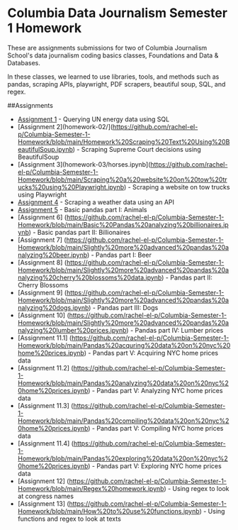 # Columbia Data Journalism Semester 1 Homework 
These are assignments submissions for two of Columbia Journalism School's data journalism coding basics classes, Foundations and Data & Databases.

In these classes, we learned to use libraries, tools, and methods such as pandas, scraping APIs, playwright, PDF scrapers, beautiful soup, SQL, and regex. 

##Assignments

* [Assignment 1](https://github.com/rachel-el-p/Columbia-Semester-1-Homework/blob/main/Homework%20Trying%20SQL.ipynb) - Querying UN energy data using SQL
* [Assignment 2](homework-02/](https://github.com/rachel-el-p/Columbia-Semester-1-Homework/blob/main/Homework%20Scraping%20Text%20Using%20BeautifulSoup.ipynb) - Scraping Supreme Court decisions using BeautifulSoup
* [Assignment 3](homework-03/horses.ipynb](https://github.com/rachel-el-p/Columbia-Semester-1-Homework/blob/main/Scraping%20a%20website%20on%20tow%20trucks%20using%20Playwright.ipynb) - Scraping a website on tow trucks using Playwright
* [Assignment 4](https://github.com/rachel-el-p/Columbia-Semester-1-Homework/blob/main/Scraping%20weather%20data%20using%20an%20API.ipynb) - Scraping a weather data using an API 
* [Assignment 5](https://github.com/rachel-el-p/Columbia-Semester-1-Homework/blob/main/Basic%20Pandas%20analyzing%20animal%20data.ipynb) - Basic pandas part I: Animals 
* [Assignment 6] (https://github.com/rachel-el-p/Columbia-Semester-1-Homework/blob/main/Basic%20Pandas%20analyzing%20billionaires.ipynb) - Basic pandas part II: Billionaires 
* [Assignment 7] (https://github.com/rachel-el-p/Columbia-Semester-1-Homework/blob/main/Slightly%20more%20advanced%20pandas%20analyzing%20beer.ipynb) - Pandas part I: Beer
* [Assignment 8] (https://github.com/rachel-el-p/Columbia-Semester-1-Homework/blob/main/Slightly%20more%20advanced%20pandas%20analyzing%20cherry%20blossoms%20data.ipynb) - Pandas part II: Cherry Blossoms
* [Assignment 9] (https://github.com/rachel-el-p/Columbia-Semester-1-Homework/blob/main/Slightly%20more%20advanced%20pandas%20analyzing%20dogs.ipynb) - Pandas part III: Dogs
* [Assignment 10] (https://github.com/rachel-el-p/Columbia-Semester-1-Homework/blob/main/Slightly%20more%20advanced%20pandas%20analyzing%20lumber%20prices.ipynb) - Pandas part IV: Lumber prices
* [Assignment 11.1] (https://github.com/rachel-el-p/Columbia-Semester-1-Homework/blob/main/Pandas%20acquring%20data%20on%20nyc%20home%20prices.ipynb) - Pandas part V: Acquiring NYC home prices data 
* [Assignment 11.2] (https://github.com/rachel-el-p/Columbia-Semester-1-Homework/blob/main/Pandas%20analyzing%20data%20on%20nyc%20home%20prices.ipynb) - Pandas part V: Analyzing NYC home prices data 
* [Assignment 11.3] (https://github.com/rachel-el-p/Columbia-Semester-1-Homework/blob/main/Pandas%20compiling%20data%20on%20nyc%20home%20prices.ipynb) - Pandas part V: Compiling NYC home prices data 
* [Assignment 11.4] (https://github.com/rachel-el-p/Columbia-Semester-1-Homework/blob/main/Pandas%20exploring%20data%20on%20nyc%20home%20prices.ipynb) - Pandas part V: Exploring NYC home prices data 
* [Assignment 12] (https://github.com/rachel-el-p/Columbia-Semester-1-Homework/blob/main/Regex%20homework.ipynb) - Using regex to look at congress names
* [Assignment 13] (https://github.com/rachel-el-p/Columbia-Semester-1-Homework/blob/main/How%20to%20use%20functions.ipynb) - Using functions and regex to look at texts

